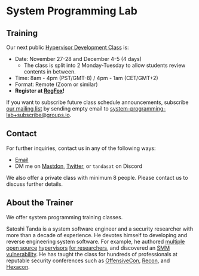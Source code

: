 System Programming Lab
=======================

Training
---------

Our next public [Hypervisor Development Class](Hypervisor_Development_for_Security_Researchers.md) is:
- Date: November 27-28 and December 4-5 (4 days)
  - The class is split into 2 Monday-Tuesday to allow students review contents in between.
- Time: 8am - 4pm (PST/GMT-8) / 4pm - 1am (CET/GMT+2)
- Format: Remote (Zoom or similar)
- **Register at [RegFox](https://systemprogramminglab.regfox.com/hypervisor-development-for-security-researchers-nov-2023)!**

If you want to subscribe future class schedule announcements, subscribe [our mailing list](https://groups.io/g/system-programming-lab) by sending empty email to [system-programming-lab+subscribe@groups.io](mailto:system-programming-lab+subscribe@groups.io?subject=Subscribe%20Request).


Contact
--------

For further inquiries, contact us in any of the following ways:
- [Email](mailto:tanda.sat@gmail.com?subject=Hypervisor%20Development%20for%20Security%20Researchers)
- DM me on [Mastdon](https://infosec.exchange/@satoshi_tanda), [Twitter](https://twitter.com/standa_t), or `tandasat` on Discord

We also offer a private class with minimum 8 people. Please contact us to discuss further details.


About the Trainer
------------------

We offer system programming training classes.

Satoshi Tanda is a system software engineer and a security researcher with more than a decade of experience. He devotes himself to developing and reverse engineering system software. For example, he authored [multiple](https://github.com/tandasat/HyperPlatform) [open source](https://github.com/tandasat/SimpleSvm) [hypervisors](https://github.com/tandasat/MiniVisorPkg) [for researchers](https://github.com/tandasat/MiniVisorPkg), and discovered an [SMM vulnerability](https://github.com/tandasat/SmmExploit). He has taught the class for hundreds of professionals at reputable security conferences such as [OffensiveCon](https://www.offensivecon.org/), [Recon](https://recon.cx/), and [Hexacon](https://www.hexacon.fr/).
